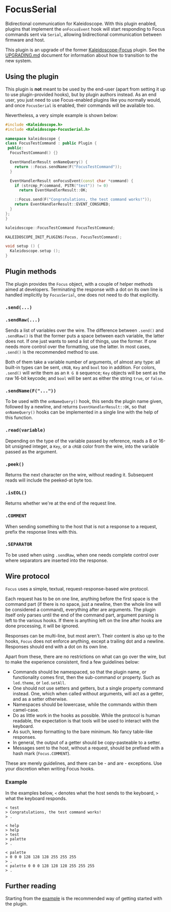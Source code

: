 # FocusSerial

Bidirectional communication for Kaleidoscope. With this plugin enabled, plugins that implement the `onFocusEvent` hook will start responding to Focus commands sent via `Serial`, allowing bidirectional communication between firmware and host.

This plugin is an upgrade of the former [Kaleidoscope-Focus][kaleidoscope:focus] plugin. See the [UPGRADING.md][upgrading] document for information about how to transition to the new system.

 [kaleidoscope:focus]: (Kaleidoscope-FocusSerial.md)
 [upgrading]: ../../UPGRADING.md#bidirectional-communication-for-plugins

## Using the plugin

This plugin is **not** meant to be used by the end-user (apart from setting it up to use plugin-provided hooks), but by plugin authors instead. As an end user, you just need to use Focus-enabled plugins like you normally would, and once `FocusSerial` is enabled, their commands will be available too.

Nevertheless, a very simple example is shown below:

```c++
#include <Kaleidoscope.h>
#include <Kaleidoscope-FocusSerial.h>

namespace kaleidoscope {
class FocusTestCommand : public Plugin {
 public:
  FocusTestCommand() {}

  EventHandlerResult onNameQuery() {
    return ::Focus.sendName(F("FocusTestCommand"));
  }

  EventHandlerResult onFocusEvent(const char *command) {
    if (strcmp_P(command, PSTR("test")) != 0)
      return EventHandlerResult::OK;

    ::Focus.send(F("Congratulations, the test command works!"));
    return EventHandlerResult::EVENT_CONSUMED;
  }
};
}

kaleidoscope::FocusTestCommand FocusTestCommand;

KALEIDOSCOPE_INIT_PLUGINS(Focus, FocusTestCommand);

void setup () {
  Kaleidoscope.setup ();
}
```

## Plugin methods

The plugin provides the `Focus` object, with a couple of helper methods aimed at developers. Terminating the response with a dot on its own line is handled implicitly by `FocusSerial`, one does not need to do that explicitly.

### `.send(...)`
### `.sendRaw(...)`

Sends a list of variables over the wire. The difference between `.send()` and `.sendRaw()` is that the former puts a space between each variable, the latter does not. If one just wants to send a list of things, use the former. If one needs more control over the formatting, use the latter. In most cases, `.send()` is the recommended method to use.

Both of them take a variable number of arguments, of almost any type: all built-in types can be sent, `cRGB`, `Key` and `bool` too in addition. For colors, `.send()` will write them as an `R G B` sequence; `Key` objects will be sent as the raw 16-bit keycode; and `bool` will be sent as either the string `true`, or `false`.

### `.sendName(F("..."))`

To be used with the `onNameQuery()` hook, this sends the plugin name given,
followed by a newline, and returns `EventHandlerResult::OK`, so that
`onNameQuery()` hooks can be implemented in a single line with the help of this
function.

### `.read(variable)`

Depending on the type of the variable passed by reference, reads a 8 or 16-bit unsigned integer, a `Key`, or a `cRGB` color from the wire, into the variable passed as the argument.

### `.peek()`

Returns the next character on the wire, without reading it. Subsequent reads will include the peeked-at byte too.

### `.isEOL()`

Returns whether we're at the end of the request line.

### `.COMMENT`

When sending something to the host that is not a response to a request, prefix the response lines with this.

### `.SEPARATOR`

To be used when using `.sendRaw`, when one needs complete control over where separators are inserted into the response.

## Wire protocol

`Focus` uses a simple, textual, request-response-based wire protocol.

Each request has to be on one line, anything before the first space is the command part (if there is no space, just a newline, then the whole line will be considered a command), everything after are arguments. The plugin itself only parses until the end of the command part, argument parsing is left to the various hooks. If there is anything left on the line after hooks are done processing, it will be ignored.

Responses can be multi-line, but most aren't. Their content is also up to the hooks, `Focus` does not enforce anything, except a trailing dot and a newline. Responses should end with a dot on its own line.

Apart from these, there are no restrictions on what can go over the wire, but to make the experience consistent, find a few guidelines below:

* Commands should be namespaced, so that the plugin name, or functionality comes first, then the sub-command or property. Such as `led.theme`, or `led.setAll`.
* One should not use setters and getters, but a single property command instead. One, which when called without arguments, will act as a getter, and as a setter otherwise.
* Namespaces should be lowercase, while the commands within them camel-case.
* Do as little work in the hooks as possible. While the protocol is human readable, the expectation is that tools will be used to interact with the keyboard.
* As such, keep formatting to the bare minimum. No fancy table-like responses.
* In general, the output of a getter should be copy-pasteable to a setter.
* Messages sent to the host, without a request, should be prefixed with a hash mark (`Focus.COMMENT`).

These are merely guidelines, and there can be - and are - exceptions. Use your discretion when writing Focus hooks.

### Example

In the examples below, `<` denotes what the host sends to the keyboard, `>` what
the keyboard responds.

```
< test
> Congratulations, the test command works!
> .
```

```
< help
> help
> test
> palette
> .
```

```
< palette
> 0 0 0 128 128 128 255 255 255
> .
< palette 0 0 0 128 128 128 255 255 255
> .
```

## Further reading

Starting from the [example][plugin:example] is the recommended way of getting started with the plugin.

  [plugin:example]: /examples/Features/FocusSerial/FocusSerial.ino
